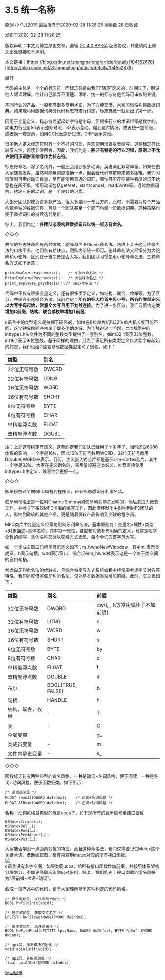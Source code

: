 3.5 统一名称
========

原创 [小马儿2019](https://me.csdn.net/zhangmalong) 最后发布于2020-02-28 11:28:25 阅读数 28 已收藏

发布于2020-02-28 11:28:25

[](http://creativecommons.org/licenses/by-sa/4.0/)版权声明：本文为博主原创文章，遵循 [CC 4.0 BY-SA](http://creativecommons.org/licenses/by-sa/4.0/) 版权协议，转载请附上原文出处链接和本声明。

本文链接：[https://blog.csdn.net/zhangmalong/article/details/104552678](https://blog.csdn.net/zhangmalong/article/details/104552678)

展开

代码的主体是一个个的标志符，而标志符是由我们“随意”定义的，时间长了，别说他人阅读理解，估计自己都弄不清楚。清晰、统一的标志符是代码可审核的关键。

不同行业的产品，一般都有很多专用术语，为了方便交流，大家习惯性构建数据词典。如果能利用数据词典对代码标志符进行约定，标志符统一就迈出了第一步。

因用于变量定义，标志符希望起始字符是字母，但很多行业的术语经常是数字的，如电力行业用50表示速断过流，87表示差动。碰到这种情况，或者统一加前缀，或者换一套规范，如用OC代表速断过流，DIFF表示差动。

很多新人定义标志符时有一个不好的习惯，喜欢使用汉语拼音缩写。这类标志符比较反人性，阅读非常困难，因此，我们约定：**除非有特定的行业习惯，原则上不允许使用汉语拼音缩写作为标志符**。

标志符命名，除了名词外，一般还会用到很多动词。英语词汇非常丰富，如果任由大家随意发挥，虽然可能用词更准确一点，但会给代码审核带来诸多困难。我们习惯限制可用的动词数量，尽可能使用普通的词汇，哪怕可能存在某种程度的词不达意也在所不惜，常用动词包括get/set，start/cancel，read/write等。通过数据词典，约定可用的动词，是一个良好的习惯。

大部分团队即使负责多款产品，但大多是同一专业方向，此时，不需要为每个产品构建单独的数据词典，可以一个团队甚至一个部门构建一份数据词典。这种策略也便于数据词典的持续迭代更新。

综上，我们约定：**各团队必须构建数据词典以统一标志符命名**。

◇◇◇

典型的标志符命名有两种方式：驼峰命名法和unix命名法。网络上关于这两种命名法的口水不少，他们各有优缺点，团队内部统一即可。驼峰命名法又经常分为大驼峰和小驼峰，区别在于首字符是否大写。我们团队习惯使用小驼峰命名法。三种命名方式如下示意：

    printEmployeePaychecks()；	/* 小驼峰命名法 */
    PrintEmployeePaychecks()；	/* 大驼峰命名法 */
    print_employee_paychecks()；/* unix命名法 */
    

代码中不仅有很多变量定义，还有很多类型定义，如结构、联合、枚举等。为了区分，并结合小驼峰命名法，我们约定：**所有的标志符首字母小写，所有的类型定义以大写字母起始，常量全大写且用下划线连接**。为了进一步区分，我们习惯约定**类增加C前缀，结构、联合或枚举增加T前缀**。

c语言中的类型定义是依赖于硬件的，如int在8位单片机和32位单片机长度可能不同，这个特性给程序带来了很多不确定性。为了规避这一问题，c99规范中的inttypes.h头文件为不同的整数类型提供了一套别名，如int32\_t表示32位整数，int16\_t表示16位整数。基于同样的理由，且为了满足所有类型定义以大写字母起始的约定，我们也给C语言基础数据类型定义了别名，如下：

| 类型 | 别名 |
| :--- | :--- |
| 32位无符号数 | DWORD |
| 32位有符号数 | LONG |
| 16位无符号数 | WORD |
| 16位有符号数 | SHORT |
| 8位无符号数  | BYTE |
| 8位有符号数  | CHAR |
| 单精度浮点数 | FLOAT |
| 双精度浮点数 | DOUBL |

注：上述这套约定有歧义。这套约定我们团队已经用了十多年了，当时还受8086体系的影响，一个字是16位，因此16位无符号数用WORD，32位无符号数用D(ouble)WORD来表示。目前，主流嵌入式芯片都是基于arm-cortex芯片，其中一个字是32位。大家在定义别名时，需尽量规避这类歧义，推荐直接使用inttypes.h中定义，兼容性会更好一点。

◇◇◇

如果接触过早期MFC编程的程序员，应该都熟悉匈牙利命名法。

匈牙利命名法是一位叫Charles Simonyi的匈牙利程序员发明的，他后来进入微软工作，并参与了微软MFC类库的编写工作，因此潜移默化中影响到MFC团队的人，影响到微软的其他产品，更是随着微软产品影响到全球的程序员。

MFC类库中变量定义经常使用匈牙利命名法，基本原则为：变量名=属性+类型+对象描述+具体名称，其中每一属性，类型和对象都有明确的定义，经常是名字全称的缩写，具体名称部分以驼峰方式表现，每个单词的首字母大写。

如一个类成员窗口句柄类可能定义如下：m\_hwndNewWinodow，其中m\_表示类成员，h表示句柄，wnd表示窗口，综合起来m_hwnd就表示这是一个位于类空间的窗口句柄。

考虑匈牙利命名法的优缺点，且综合权衡嵌入式系统编程中经常需考虑字节对齐等特性，我们适度借鉴匈牙利命名法，仅对基本数据类型增加前缀。此时，汇总表如下：

| 类型 | 别名 | 前缀 |
| :--- | :--- | :--- |
| 32位无符号数 | DWORD | dw\(i, j, k等常用循环子不加前缀\) |
| 32位有符号数 | LONG | n |
| 16位无符号数 | WORD | w |
| 16位有符号数 | SHORT | s |
| 8位无符号数 | BYTE | by |
| 8位有符号数 | CHAR | c |
| 单精度浮点数 | FLOAT | f |
| 双精度浮点数 | DOUBLE | if |
| 布尔 | BOOL\(TRUE, FALSE\) | b |
| 句柄 | HANDLE | h |
| 结构，联合，枚举 | - | T |
| 类 | - | C |
| 全局变量 | - | g\_ |
| 类成员变量 | - | m\_ |
| 文件内静态变量 | - | s\_ |

◇◇◇

函数标志符有两种典型的命名风格，一种是动词+名词风格，便于阅读，一种是名词+动词风格，便于函数归类。如下所示：

    /* 读取遥测值 */
    FLOAT readAI(DWORD dwIndex);	/* 动词+名词风格 */
    FLOAT AIRead(DWORD dwIndex);	/* 名词+动词风格 */
    

名称＋动词风格最典型的就是ucos了，如下是所有的互斥信号量接口函数

    OSMutexCreate(…);
    OSMutexDel(…);
    OSMutexPend(…);
    OSMutexPendAbort(…);
    OSMutexPost(…);
    

大家能否嗅到一点面向对象的特征，而且这种命名法，我们仅需要记住Mutex这个关键术语，借助编辑器，很容易查到mutex对应的所有接口函数。  
![](https://img-blog.csdnimg.cn/20200228112611411.png)  
c语言没有名字空间，如果类同ucos，给所有接口函数增加前缀，并按照体系架构分层划分，不像更高层次的面向对象吗。综上，我们约定：接口函数的命名风格为“层前缀+术语+动词”。

截取一段产品中的代码，便于大家理解基于这种约定的代码风格。

    /* 硬件驱动层, 文件系统初始化 */
    BOOL hwFileInit(void);
    
    /* 硬件驱动层, 获取文件名字 */
    LPCTSTR hwFileGetName(DWORD dwIndex);
    
    /* 硬件驱动层, 文件读操作 */
    BOOL hwFileRead(LPCTSTR lpszName, DWORD dwOffset, BYTE *pBuf, DWORD dwLen);
    
    /* api层, 遥测模块初始化 */
    void apiAIInit(void);
    
    /* api层, 获取遥测值 */
    float apiAIGet(DWORD dwIndex);
    

[返回目录](https://blog.csdn.net/zhangmalong/article/details/103197670)